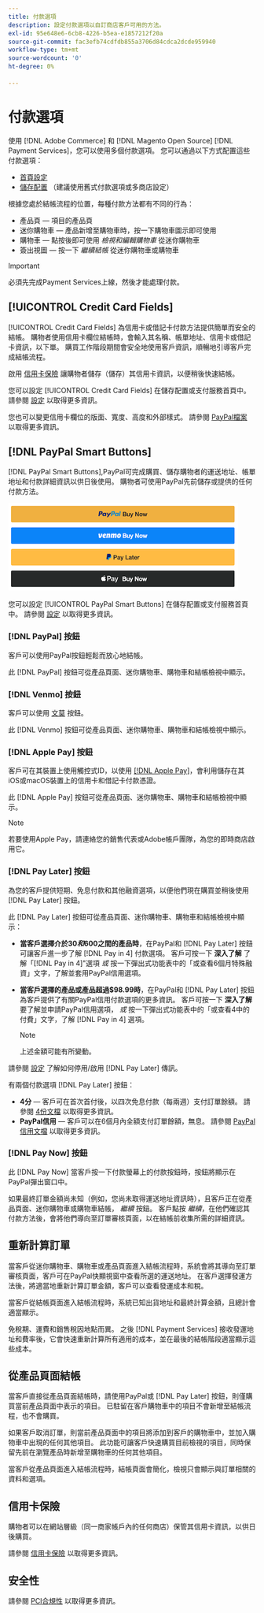 ```yaml
---
title: 付款選項
description: 設定付款選項以自訂商店客戶可用的方法。
exl-id: 95e648e6-6cb8-4226-b5ea-e1857212f20a
source-git-commit: fac3efb74cdfdb855a3706d84cdca2dcde959940
workflow-type: tm+mt
source-wordcount: '0'
ht-degree: 0%

---
```


# 付款選項

使用 [!DNL Adobe Commerce] 和 [!DNL Magento Open Source] [!DNL Payment Services]，您可以使用多個付款選項。 您可以通過以下方式配置這些付款選項：

* [首頁設定](payments-home.md)
* [儲存配置](configure-admin.md) （建議使用舊式付款選項或多商店設定）

根據您處於結帳流程的位置，每種付款方法都有不同的行為：

* 產品頁 — 項目的產品頁
* 迷你購物車 — 產品新增至購物車時，按一下購物車圖示即可使用
* 購物車 — 點按後即可使用 _檢視和編輯購物車_ 從迷你購物車
* 簽出視圖 — 按一下 _繼續結帳_ 從迷你購物車或購物車

>[!IMPORTANT]
>
>必須先完成Payment Services上線，然後才能處理付款。

## [!UICONTROL Credit Card Fields]

[!UICONTROL Credit Card Fields] 為信用卡或借記卡付款方法提供簡單而安全的結帳。 購物者使用信用卡欄位結帳時，會輸入其名稱、帳單地址、信用卡或借記卡資訊，以下單。 購買工作階段期間會安全地使用客戶資訊，順暢地引導客戶完成結帳流程。

啟用 [信用卡保險](#vaulting) 讓購物者儲存（儲存）其信用卡資訊，以便稍後快速結帳。

您可以設定 [!UICONTROL Credit Card Fields] 在儲存配置或支付服務首頁中。 請參閱 [設定](settings.md#credit-card-fields) 以取得更多資訊。

您也可以變更信用卡欄位的版面、寬度、高度和外部樣式。 請參閱 [PayPal檔案](https://developer.paypal.com/docs/checkout/advanced/customize/card-field-style/) 以取得更多資訊。

## [!DNL PayPal Smart Buttons]

[!DNL PayPal Smart Buttons],PayPal可完成購買、儲存購物者的運送地址、帳單地址和付款詳細資訊以供日後使用。 購物者可使用PayPal先前儲存或提供的任何付款方法。

![[!DNL PayPal Smart Buttons] 選項](assets/buttons-md.png)

您可以設定 [!UICONTROL PayPal Smart Buttons] 在儲存配置或支付服務首頁中。  請參閱 [設定](settings.md#payment-buttons) 以取得更多資訊。

### [!DNL PayPal] 按鈕

客戶可以使用PayPal按鈕輕鬆而放心地結帳。

此 [!DNL PayPal] 按鈕可從產品頁面、迷你購物車、購物車和結帳檢視中顯示。

### [!DNL Venmo] 按鈕

客戶可以使用 [文莫](https://venmo.com/) 按鈕。

此 [!DNL Venmo] 按鈕可從產品頁面、迷你購物車、購物車和結帳檢視中顯示。

### [!DNL Apple Pay] 按鈕

客戶可在其裝置上使用觸控式ID，以使用 [[!DNL Apple Pay]](https://www.apple.com/apple-pay/)，會利用儲存在其iOS或macOS裝置上的信用卡和借記卡付款憑證。

此 [!DNL Apple Pay] 按鈕可從產品頁面、迷你購物車、購物車和結帳檢視中顯示。

>[!NOTE]
>
> 若要使用Apple Pay，請連絡您的銷售代表或Adobe帳戶團隊，為您的即時商店啟用它。

### [!DNL Pay Later] 按鈕

為您的客戶提供短期、免息付款和其他融資選項，以便他們現在購買並稍後使用 [!DNL Pay Later] 按鈕。

此 [!DNL Pay Later] 按鈕可從產品頁面、迷你購物車、購物車和結帳檢視中顯示：

* **當客戶選擇介於$30和$600之間的產品時**，在PayPal和 [!DNL Pay Later] 按鈕可讓客戶進一步了解 [!DNL Pay in 4] 付款選項。 客戶可按一下 **深入了解** 了解「[!DNL Pay in 4]&quot;選項 _或_ 按一下彈出式功能表中的「或查看6個月特殊融資」文字，了解並套用PayPal信用選項。
* **當客戶選擇的產品或產品超過$98.99時**，在PayPal和 [!DNL Pay Later] 按鈕為客戶提供了有關PayPal信用付款選項的更多資訊。 客戶可按一下 **深入了解** 要了解並申請PayPal信用選項， _或_ 按一下彈出式功能表中的「或查看4中的付費」文字，了解 [!DNL Pay in 4] 選項。

   >[!NOTE]
   >
   >上述金額可能有所變動。

請參閱 [設定](settings.md#payment-buttons) 了解如何停用/啟用 [!DNL Pay Later] 傳訊。

有兩個付款選項 [!DNL Pay Later] 按鈕：

* **4分** — 客戶可在首次首付後，以四次免息付款（每兩週）支付訂單餘額。 請參閱 [4份文檔](https://www.paypal.com/us/digital-wallet/ways-to-pay/buy-now-pay-later) 以取得更多資訊。
* **PayPal信用** — 客戶可以在6個月內全額支付訂單餘額，無息。 請參閱 [PayPal信用文檔](https://www.paypal.com/us/webapps/mpp/paypal-credit) 以取得更多資訊。

### [!DNL Pay Now] 按鈕

此 [!DNL Pay Now] 當客戶按一下付款螢幕上的付款按鈕時，按鈕將顯示在PayPal彈出窗口中。

如果最終訂單金額尚未知（例如，您尚未取得運送地址資訊時），且客戶正在從產品頁面、迷你購物車或購物車結帳， _繼續_ 按鈕。 客戶點按 _繼續_，在他們確認其付款方法後，會將他們導向至訂單審核頁面，以在結帳前收集所需的詳細資訊。

## 重新計算訂單

當客戶從迷你購物車、購物車或產品頁面進入結帳流程時，系統會將其導向至訂單審核頁面，客戶可在PayPal快顯視窗中查看所選的運送地址。 在客戶選擇發運方法後，將適當地重新計算訂單金額，客戶可以查看發運成本和稅。

當客戶從結帳頁面進入結帳流程時，系統已知出貨地址和最終計算金額，且總計會適當顯示。

免稅期、運費和銷售稅因地點而異。 之後 [!DNL Payment Services] 接收發運地址和費率後，它會快速重新計算所有適用的成本，並在最後的結帳階段適當顯示這些成本。

## 從產品頁面結帳

當客戶直接從產品頁面結帳時，請使用PayPal或 [!DNL Pay Later] 按鈕，則僅購買當前產品頁面中表示的項目。 已駐留在客戶購物車中的項目不會新增至結帳流程，也不會購買。

如果客戶取消訂單，則當前產品頁面中的項目將添加到客戶的購物車中，並加入購物車中出現的任何其他項目。 此功能可讓客戶快速購買目前檢視的項目，同時保留先前在瀏覽產品時新增至購物車的任何其他項目。

當客戶從產品頁面進入結帳流程時，結帳頁面會簡化，檢視只會顯示與訂單相關的資料和選項。

## 信用卡保險

購物者可以在網站層級（同一商家帳戶內的任何商店）保管其信用卡資訊，以供日後購買。

請參閱 [信用卡保險](vaulting.md) 以取得更多資訊。

## 安全性

請參閱 [PCI合規性](security.md#pci-compliance) 以取得更多資訊。
